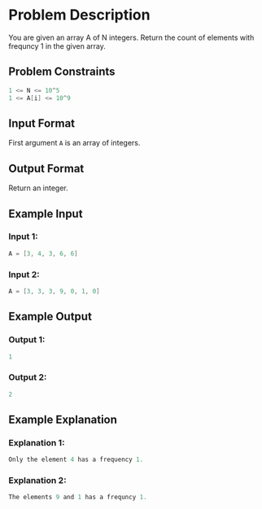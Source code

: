 # Problem Description
You are given an array A of N integers. Return the count of elements with frequncy 1 in the given array.


## Problem Constraints
```java
1 <= N <= 10^5
1 <= A[i] <= 10^9
```

## Input Format
First argument `A` is an array of integers.


## Output Format
Return an integer.


## Example Input
### Input 1:
```java
A = [3, 4, 3, 6, 6]
```
### Input 2:
```java
A = [3, 3, 3, 9, 0, 1, 0]
```

## Example Output
### Output 1:
```java
1
```
### Output 2:
```java
2
```


## Example Explanation
### Explanation 1:
```java
Only the element 4 has a frequency 1.
```

### Explanation 2:
```java
The elements 9 and 1 has a frequncy 1.
```